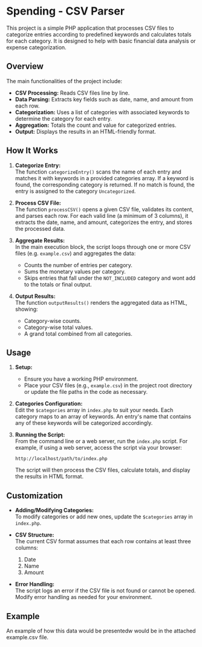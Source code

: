 
# Spending - CSV Parser

This project is a simple PHP application that processes CSV files to categorize entries according to predefined keywords and calculates totals for each category. It is designed to help with basic financial data analysis or expense categorization.

## Overview

The main functionalities of the project include:

- **CSV Processing:** Reads CSV files line by line.
- **Data Parsing:** Extracts key fields such as date, name, and amount from each row.
- **Categorization:** Uses a list of categories with associated keywords to determine the category for each entry.
- **Aggregation:** Totals the count and value for categorized entries.
- **Output:** Displays the results in an HTML-friendly format.

## How It Works

1. **Categorize Entry:**  
   The function `categorizeEntry()` scans the name of each entry and matches it with keywords in a provided categories array. If a keyword is found, the corresponding category is returned. If no match is found, the entry is assigned to the category `Uncategorized`.

2. **Process CSV File:**  
   The function `processCSV()` opens a given CSV file, validates its content, and parses each row. For each valid line (a minimum of 3 columns), it extracts the date, name, and amount, categorizes the entry, and stores the processed data.

3. **Aggregate Results:**  
   In the main execution block, the script loops through one or more CSV files (e.g. `example.csv`) and aggregates the data:
   - Counts the number of entries per category.
   - Sums the monetary values per category.
   - Skips entries that fall under the `NOT_INCLUDED` category and wont add to the totals or final output.
   
4. **Output Results:**  
   The function `outputResults()` renders the aggregated data as HTML, showing:
   - Category-wise counts.
   - Category-wise total values.
   - A grand total combined from all categories.

## Usage

1. **Setup:**  
   - Ensure you have a working PHP environment.
   - Place your CSV files (e.g., `example.csv`) in the project root directory or update the file paths in the code as necessary.

2. **Categories Configuration:**  
   Edit the `$categories` array in `index.php` to suit your needs. Each category maps to an array of keywords. An entry's name that contains any of these keywords will be categorized accordingly.

3. **Running the Script:**  
   From the command line or a web server, run the `index.php` script. For example, if using a web server, access the script via your browser:
   ```
   http://localhost/path/to/index.php
   ```
   The script will then process the CSV files, calculate totals, and display the results in HTML format.

## Customization

- **Adding/Modifying Categories:**  
  To modify categories or add new ones, update the `$categories` array in `index.php`.

- **CSV Structure:**  
  The current CSV format assumes that each row contains at least three columns:
  1. Date
  2. Name
  3. Amount

- **Error Handling:**  
  The script logs an error if the CSV file is not found or cannot be opened. Modify error handling as needed for your environment.

## Example
An example of how this data would be presentedw would be in the attached example.csv file.